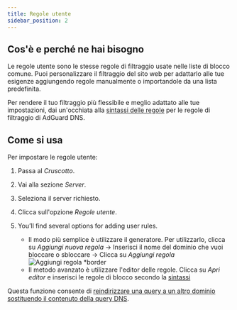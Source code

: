```yaml
---
title: Regole utente
sidebar_position: 2
---
```


## Cos'è e perché ne hai bisogno

Le regole utente sono le stesse regole di filtraggio usate nelle liste di blocco comune. Puoi personalizzare il filtraggio del sito web per adattarlo alle tue esigenze aggiungendo regole manualmente o importandole da una lista predefinita.

Per rendere il tuo filtraggio più flessibile e meglio adattato alle tue impostazioni, dai un'occhiata alla [sintassi delle regole](/general/dns-filtering-syntax/) per le regole di filtraggio di AdGuard DNS.

## Come si usa

Per impostare le regole utente:

1. Passa al _Cruscotto_.

2. Vai alla sezione _Server_.

3. Seleziona il server richiesto.

4. Clicca sull'opzione _Regole utente_.

5. You’ll find several options for adding user rules.

    - Il modo più semplice è utilizzare il generatore. Per utilizzarlo, clicca su _Aggiungi nuova regola_ → Inserisci il nome del dominio che vuoi bloccare o sbloccare → Clicca su _Aggiungi regola_
        ![Aggiungi regola \*border](https://cdn.adtidy.org/content/kb/dns/private/new_dns/userrules_step5.png)
    - Il metodo avanzato è utilizzare l'editor delle regole. Clicca su _Apri editor_ e inserisci le regole di blocco secondo la [sintassi](/general/dns-filtering-syntax/)

Questa funzione consente di [reindirizzare una query a un altro dominio sostituendo il contenuto della query DNS](/general/dns-filtering-syntax/#dnsrewrite-modifier).
